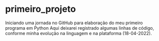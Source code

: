 # primeiro_projeto
Iniciando uma jornada no GitHub para elaboração do meu primeiro programa em Python
Aqui deixarei registrado algumas linhas de código, conforme minha evolução na linguagem e na plataforma (18-04-2022).
